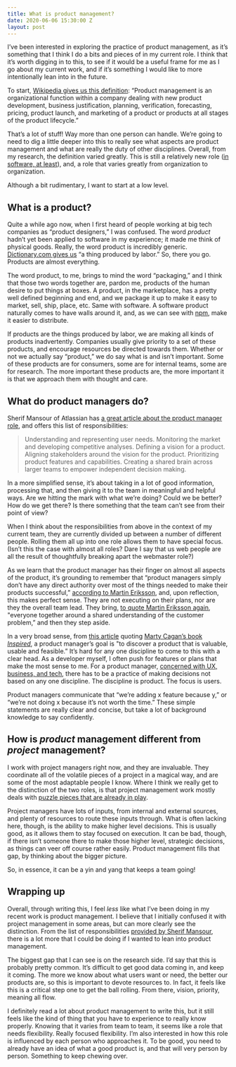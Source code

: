 ```yaml
---
title: What is product management?
date: 2020-06-06 15:30:00 Z
layout: post
---
```


I’ve been interested in exploring the practice of product management, as it’s something that I think I do a bits and pieces of in my current role. I think that it’s worth digging in to this, to see if it would be a useful frame for me as I go about my current work, and if it’s something I would like to more intentionally lean into in the future.

To start, [Wikipedia gives us this definition](https://en.wikipedia.org/wiki/Product_management): “Product management is an organizational function within a company dealing with new product development, business justification, planning, verification, forecasting, pricing, product launch, and marketing of a product or products at all stages of the product lifecycle.”

That’s a lot of stuff! Way more than one person can handle. We’re going to need to dig a little deeper into this to really see what aspects are product management and what are really the duty of other disciplines. Overall, from my research, the definition varied greatly. This is still a relatively new role ([in software, at least](https://www.atlassian.com/agile/product-management/product-manager)), and, a role that varies greatly from organization to organization.

Although a bit rudimentary, I want to start at a low level.

## What is a product?

Quite a while ago now, when I first heard of people working at big tech companies as “product designers,” I was confused. The word *product* hadn’t yet been applied to software in my experience; it made me think of physical goods. Really, the word product is incredibly generic. [Dictionary.com gives us](https://www.dictionary.com/browse/product) “a thing produced by labor.” So, there you go. Products are almost everything.

The word product, to me, brings to mind the word “packaging,” and I think that those two words together are, pardon me, products of the human desire to put things at boxes. A product, in the marketplace, has a pretty well defined beginning and end, and we package it up to make it easy to market, sell, ship, place, etc. Same with software. A software product naturally comes to have walls around it, and, as we can see with [npm](https://www.npmjs.com), make it easier to distribute.

If products are the things produced by labor, we are making all kinds of products inadvertently. Companies usually give priority to a set of these products, and encourage resources be directed towards them. Whether or not we actually say “product,” we do say what is and isn’t important. Some of these products are for consumers, some are for internal teams, some are for research. The more important these products are, the more important it is that we approach them with thought and care.

## What do product managers do?

Sherif Mansour of Atlassian has [a great article about the product manager role](https://www.atlassian.com/agile/product-management/product-manager), and offers this list of responsibilities:


> Understanding and representing user needs.
> Monitoring the market and developing competitive analyses.
> Defining a vision for a product.
> Aligning stakeholders around the vision for the product.
> Prioritizing product features and capabilities.
> Creating a shared brain across larger teams to empower independent decision making.

In a more simplified sense, it’s about taking in a lot of good information, processing that, and then giving it to the team in meaningful and helpful ways. Are we hitting the mark with what we’re doing? Could we be better? How do we get there? Is there something that the team can’t see from their point of view?

When I think about the responsibilities from above in the context of my current team, they are currently divided up between a number of different people. Rolling them all up into one role allows them to have special focus. (Isn’t this the case with almost all roles? Dare I say that us web people are all the result of thoughtfully breaking apart the webmaster role?)

As we learn that the product manager has their finger on almost all aspects of the product, it’s grounding to remember that “product managers simply don’t have any direct authority over most of the things needed to make their products successful,” [according to Martin Eriksson](https://www.mindtheproduct.com/product-managers-not-ceo-anything/), and, upon reflection, this makes perfect sense. They are not executing on their plans, nor are they the overall team lead. They bring, [to quote Martin Eriksson again](https://www.mindtheproduct.com/product-managers-not-ceo-anything/), "everyone together around a shared understanding of the customer problem,” and then they step aside.

In a very broad sense, from [this article](https://medium.com/@bfgmartin/what-is-a-product-manager-ce0efdcf114c) quoting [Marty Cagan’s book](https://svpg.com/inspired-how-to-create-products-customers-love/) [*Inspired*](https://svpg.com/inspired-how-to-create-products-customers-love/), a product manager’s goal is "to discover a product that is valuable, usable and feasible.” It’s hard for any one discipline to come to this with a clear head. As a developer myself, I often push for features or plans that make the most sense to me. For a product manager, [concerned with UX, business, and tech](https://medium.com/@bfgmartin/what-is-a-product-manager-ce0efdcf114c), there has to be a practice of making decisions not based on any one discipline. The discipline is product. The focus is users.

Product managers communicate that “we’re adding x feature because y,” or “we’re not doing x because it’s not worth the time.” These simple statements are really clear and concise, but take a lot of background knowledge to say confidently.

## How is *product* management different from *project* management?

I work with project managers right now, and they are invaluable. They coordinate all of the volatile pieces of a project in a magical way, and are some of the most adaptable people I know. Where I think we really get to the distinction of the two roles, is that project management work mostly deals with [puzzle pieces that are already in play](https://www.productplan.com/product-management-versus-project-management/).

Project managers have lots of inputs, from internal and external sources, and plenty of resources to route these inputs through. What is often lacking here, though, is the ability to make higher level decisions. This is usually good, as it allows them to stay focused on execution. It can be bad, though, if there isn’t someone there to make those higher level, strategic decisions, as things can veer off course rather easily. Product management fills that gap, by thinking about the bigger picture.

So, in essence, it can be a yin and yang that keeps a team going!

## Wrapping up

Overall, through writing this, I feel *less* like what I’ve been doing in my recent work is product management. I believe that I initially confused it with project management in some areas, but can more clearly see the distinction. From the list of responsibilities [provided by Sherif Mansour](https://www.atlassian.com/agile/product-management/product-manager), there is a lot more that I could be doing if I wanted to lean into product management.

The biggest gap that I can see is on the research side. I’d say that this is probably pretty common. It’s difficult to get good data coming in, and keep it coming. The more we know about what users want or need, the better our products are, so this is important to devote resources to. In fact, it feels like this is a critical step one to get the ball rolling. From there, vision, priority, meaning all flow.

I definitely read a lot about product management to write this, but it still feels like the kind of thing that you have to experience to really know properly. Knowing that it varies from team to team, it seems like a role that needs flexibility. Really focused flexibility. I’m also interested in how this role is influenced by each person who approaches it. To be good, you need to already have an idea of what a good product is, and that will very person by person. Something to keep chewing over.
